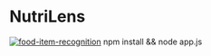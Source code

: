 # NutriLens
[![food-item-recognition](https://clarifai.com/api/clarifai/main/models/food-item-recognition/badge)](https://clarifai.com/clarifai/main/models/food-item-recognition)
npm install && node app.js
